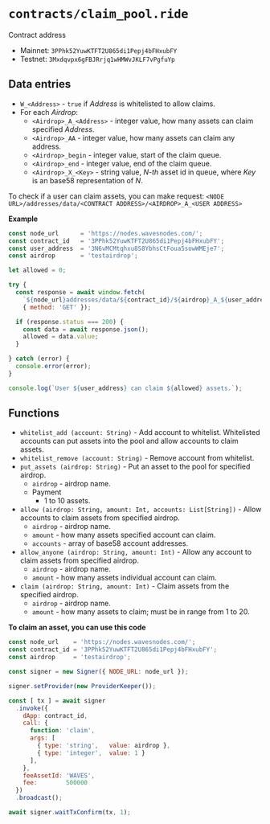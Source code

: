 # `contracts/claim_pool.ride`
Contract address
- Mainnet: `3PPhk52YuwKTFT2U865di1Pepj4bFHxubFY`
- Testnet: `3Mxdqvpx6gFBJRrjq1wHMWvJKLF7vPgfuYp`

##  Data entries
- `W_<Address>` - `true` if _Address_ is whitelisted to allow claims.
- For each _Airdrop_:
  - `<Airdrop>_A_<Address>` - integer value, how many assets can claim specified _Address_.
  - `<Airdrop>_AA` - integer value, how many assets can claim any address.
  - `<Airdrop>_begin` - integer value, start of the claim queue.
  - `<Airdrop>_end` - integer value, end of the claim queue.
  - `<Airdrop>_X_<Key>` - string value, _N-th_ asset id in queue, where _Key_ is an base58 representation of _N_.

To check if a user can claim assets, you can make request:
`<NODE URL>/addresses/data/<CONTRACT ADDRESS>/<AIRDROP>_A_<USER ADDRESS>`

**Example**
```js
const node_url      = 'https://nodes.wavesnodes.com/';
const contract_id   = '3PPhk52YuwKTFT2U865di1Pepj4bFHxubFY';
const user_address  = '3N6vMCMtqhxu8S8YbhsCtFoua5sowWMEje7';
const airdrop       = 'testairdrop';

let allowed = 0;

try {
  const response = await window.fetch(
    `${node_url}addresses/data/${contract_id}/${airdrop}_A_${user_address}`,
    { method: 'GET' });

  if (response.status === 200) {
    const data = await response.json();
    allowed = data.value;
  }

} catch (error) {
  console.error(error);
}

console.log(`User ${user_address} can claim ${allowed} assets.`);
```

##  Functions
- `whitelist_add (account: String)` - Add account to whitelist. Whitelisted accounts can put assets into the pool and allow accounts to claim assets.
- `whitelist_remove (account: String)` - Remove account from whitelist.
- `put_assets (airdrop: String)` - Put an asset to the pool for specified airdrop.
  - `airdrop` - airdrop name.
  - Payment
    - 1 to 10 assets.
- `allow (airdrop: String, amount: Int, accounts: List[String])` - Allow accounts to claim assets from specified airdrop.
  - `airdrop` - airdrop name.
  - `amount` - how many assets specified account can claim.
  - `accounts` - array of base58 account addresses.
- `allow_anyone (airdrop: String, amount: Int)` - Allow any account to claim assets from specified airdrop.
  - `airdrop` - airdrop name.
  - `amount` - how many assets individual account can claim.
- `claim (airdrop: String, amount: Int)` - Claim assets from the specified airdrop.
  - `airdrop` - airdrop name.
  - `amount` - how many assets to claim; must be in range from 1 to 20.

**To claim an asset, you can use this code**
```js
const node_url    = 'https://nodes.wavesnodes.com/';
const contract_id = '3PPhk52YuwKTFT2U865di1Pepj4bFHxubFY';
const airdrop     = 'testairdrop';

const signer = new Signer({ NODE_URL: node_url });

signer.setProvider(new ProviderKeeper());

const [ tx ] = await signer
  .invoke({
    dApp: contract_id,
    call: {
      function: 'claim',
      args: [
        { type: 'string',   value: airdrop },
        { type: 'integer',  value: 1 }
      ],
    },
    feeAssetId: 'WAVES',
    fee:        500000
  })
  .broadcast();

await signer.waitTxConfirm(tx, 1);
```
